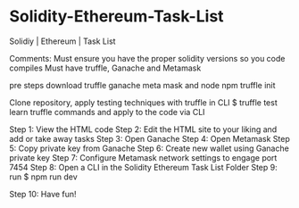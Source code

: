 # Solidity-Ethereum-Task-List
 Solidiy | Ethereum | Task List

Comments: Must ensure you have the proper solidity versions so you code compiles
Must have truffle, Ganache and Metamask

pre steps
download truffle ganache meta mask and node
npm truffle init

Clone repository, apply testing techniques with truffle in CLI $ truffle test
learn truffle commands and apply to the code via CLI


Step 1: View the HTML code 
Step 2: Edit the HTML site to your liking and add or take away tasks
Step 3: Open Ganache
Step 4: Open Metamask
Step 5: Copy private key from Ganache
Step 6: Create new wallet using Ganache private key
Step 7: Configure Metamask network settings to engage port 7454
Step 8: Open a CLI in the Solidity Ethereum Task List Folder
Step 9: run $ npm run dev

Step 10: Have fun!
